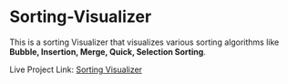 ﻿# Sorting-Visualizer

This is a sorting Visualizer that visualizes various sorting algorithms like **Bubble, Insertion, Merge, Quick, Selection Sorting**.

Live Project Link: [Sorting Visualizer](https://62cdd0574c6a57009c155311--earnest-beijinho-42d158.netlify.app/)

